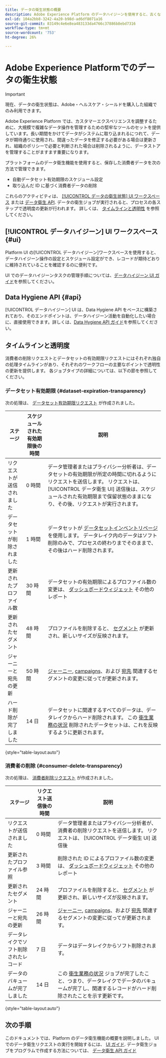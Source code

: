 ```yaml
---
title: データの衛生状態の概要
description: Adobe Experience Platform のデータハイジーンを使用すると、古くなったレコードや不正確なレコードを更新またはパージして、データのライフサイクルを管理できます。
exl-id: 104a2bb8-3242-4a20-b98d-ad6df8071a16
source-git-commit: 83149c4e6e8ea483133da4766c37886b8ebd7316
workflow-type: tm+mt
source-wordcount: '753'
ht-degree: 26%

---
```


# Adobe Experience Platformでのデータの衛生状態

>[!IMPORTANT]
>
>現在、データの衛生状態は、Adobe・ヘルスケア・シールドを購入した組織でのみ利用できます。

Adobe Experience Platform では、カスタマーエクスペリエンスを調整するために、大規模で複雑なデータ操作を管理するための堅牢なツールのセットを提供しています。長い期間をかけてデータがシステムに取り込まれるにつれて、データが期待通りに使用され、間違ったデータを修正する必要がある場合は更新され、組織のポリシーで必要と判断された場合は削除されるように、データストアを管理することがますます重要になります。

プラットフォームのデータ衛生機能を使用すると、保存した消費者データを次の方法で管理できます。

* 自動データセット有効期限のスケジュール設定
* 取り込んだ ID に基づく消費者データの削除

これらのアクティビティは、 [[!UICONTROL データの衛生状態] UI ワークスペース](#ui) または [データ衛生 API](#api). データの衛生ジョブが実行されると、プロセスの各ステップで透明度の更新が行われます。 詳しくは、 [タイムラインと透明性](#timelines-and-transparency) を参照してください。

## [!UICONTROL データハイジーン] UI ワークスペース {#ui}

Platform UI の[!UICONTROL データハイジーン]ワークスペースを使用すると、データハイジーン操作の設定とスケジュール設定ができ、レコードが期待どおりに維持されていることを確認するのに便利です。

UI でのデータハイジーンタスクの管理手順については、[データハイジーン UI ガイド](./ui/overview.md)を参照してください。

## Data Hygiene API {#api}

[!UICONTROL データハイジーン] UI は、Data Hygiene API をベースに構築されており、そのエンドポイントは、データハイジーン活動を自動化したい場合に、直接使用できます。詳しくは、[Data Hygiene API ガイド](./api/overview.md)を参照してください。

## タイムラインと透明度

消費者の削除リクエストとデータセットの有効期限リクエストにはそれぞれ独自の処理タイムラインがあり、それぞれのワークフローの主要なポイントで透明性の更新を提供します。 各ジョブタイプの詳細については、以下の節を参照してください。

### データセット有効期限 {#dataset-expiration-transparency}

次の処理は、 [データセット有効期限リクエスト](./ui/dataset-expiration.md) が作成されました。

| ステージ | スケジュールされた有効期限後の時間 | 説明 |
| --- | --- | --- |
| リクエストが送信されました | 0 時間 | データ管理者またはプライバシー分析者は、データセットの有効期限が所定の時間に切れるようにリクエストを送信します。 リクエストは、 [!UICONTROL データ衛生 UI] 送信後は、スケジュールされた有効期限まで保留状態のままになり、その後、リクエストが実行されます。 |
| データセットが削除されました | 1 時間 | データセットが [データセットインベントリページ](../catalog/datasets/user-guide.md) を使用します。 データレイク内のデータはソフト削除のみで、プロセスの終わりまでそのままで、その後はハード削除されます。 |
| 更新されたプロファイル数 | 30 時間 | データセットの有効期限によるプロファイル数の変更は、 [ダッシュボードウィジェット](../dashboards/guides/profiles.md#profile-count-trend) その他のレポート |
| 更新されたセグメント | 48 時間 | プロファイルを削除すると、 [セグメント](../segmentation/home.md) が更新され、新しいサイズが反映されます。 |
| ジャーニーと宛先の更新 | 50 時間 | [ジャーニー](https://experienceleague.adobe.com/docs/journey-optimizer/using/orchestrate-journeys/about-journeys/journey.html), [campaigns](https://experienceleague.adobe.com/docs/journey-optimizer/using/campaigns/get-started-with-campaigns.html)、および [宛先](../destinations/home.md) 関連するセグメントの変更に従ってが更新されます。 |
| ハード削除が完了しました | 14 日 | データセットに関連するすべてのデータは、データレイクからハード削除されます。 この [衛生業務の状況](./ui/browse.md#view-details) 削除されたデータセットは、これを反映するように更新されます。 |

{style=&quot;table-layout:auto&quot;}

### 消費者の削除 {#consumer-delete-transparency}

次の処理は、 [消費者削除リクエスト](./ui/delete-consumer.md) が作成されました。

| ステージ | リクエスト送信後の時間 | 説明 |
| --- | --- | --- |
| リクエストが送信されました | 0 時間 | データ管理者またはプライバシー分析者が、消費者の削除リクエストを送信します。 リクエストは、 [!UICONTROL データ衛生 UI] 送信後 |
| 更新されたプロファイル参照 | 3 時間 | 削除された ID によるプロファイル数の変更は、 [ダッシュボードウィジェット](../dashboards/guides/profiles.md#profile-count-trend) その他のレポート |
| 更新されたセグメント | 24 時間 | プロファイルを削除すると、 [セグメント](../segmentation/home.md) が更新され、新しいサイズが反映されます。 |
| ジャーニーと宛先の更新 | 26 時間 | [ジャーニー](https://experienceleague.adobe.com/docs/journey-optimizer/using/orchestrate-journeys/about-journeys/journey.html), [campaigns](https://experienceleague.adobe.com/docs/journey-optimizer/using/campaigns/get-started-with-campaigns.html)、および [宛先](../destinations/home.md) 関連するセグメントの変更に従ってが更新されます。 |
| データレイクでソフト削除されたレコード | 7 日 | データはデータレイクからソフト削除されます。 |
| データのバキュームが完了しました | 14 日 | この [衛生業務の状況](./ui/browse.md#view-details) ジョブが完了したこと、つまり、データレイクでデータのバキュームが完了し、関連するレコードがハード削除されたことを示す更新です。 |

{style=&quot;table-layout:auto&quot;}

## 次の手順

このドキュメントでは、Platform のデータ衛生機能の概要を説明しました。 UI でのデータ衛生リクエストの実行を開始するには、 [UI ガイド](./ui/overview.md). データ衛生ジョブをプログラムで作成する方法については、 [データ衛生 API ガイド](./api/overview.md)
